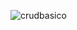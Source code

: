 ![crudbasico](https://user-images.githubusercontent.com/81103783/169843068-8c6b56d6-b3bd-4f3d-86d9-2a12059abc8f.PNG)
